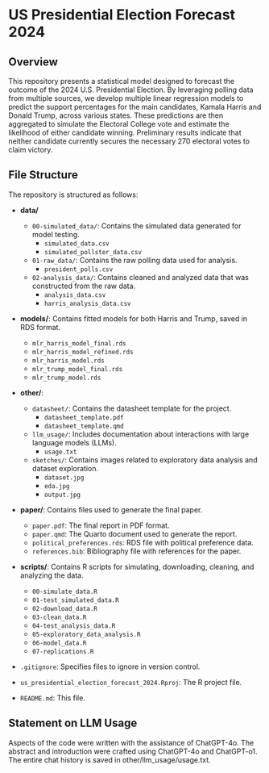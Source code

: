 # US Presidential Election Forecast 2024

## Overview

This repository presents a statistical model designed to forecast the outcome of the 2024 U.S. Presidential Election. By leveraging polling data from multiple sources, we develop multiple linear regression models to predict the support percentages for the main candidates, Kamala Harris and Donald Trump, across various states. These predictions are then aggregated to simulate the Electoral College vote and estimate the likelihood of either candidate winning. Preliminary results indicate that neither candidate currently secures the necessary 270 electoral votes to claim victory.

## File Structure

The repository is structured as follows:

- **data/**
  - `00-simulated_data/`: Contains the simulated data generated for model testing.
    - `simulated_data.csv`
    - `simulated_pollster_data.csv`
  - `01-raw_data/`: Contains the raw polling data used for analysis.
    - `president_polls.csv`
  - `02-analysis_data/`: Contains cleaned and analyzed data that was constructed from the raw data.
    - `analysis_data.csv`
    - `harris_analysis_data.csv`

- **models/**: Contains fitted models for both Harris and Trump, saved in RDS format.
  - `mlr_harris_model_final.rds`
  - `mlr_harris_model_refined.rds`
  - `mlr_harris_model.rds`
  - `mlr_trump_model_final.rds`
  - `mlr_trump_model.rds`

- **other/**:
  - `datasheet/`: Contains the datasheet template for the project.
    - `datasheet_template.pdf`
    - `datasheet_template.qmd`
  - `llm_usage/`: Includes documentation about interactions with large language models (LLMs).
    - `usage.txt`
  - `sketches/`: Contains images related to exploratory data analysis and dataset exploration.
    - `dataset.jpg`
    - `eda.jpg`
    - `output.jpg`

- **paper/**: Contains files used to generate the final paper.
  - `paper.pdf`: The final report in PDF format.
  - `paper.qmd`: The Quarto document used to generate the report.
  - `political_preferences.rds`: RDS file with political preference data.
  - `references.bib`: Bibliography file with references for the paper.

- **scripts/**: Contains R scripts for simulating, downloading, cleaning, and analyzing the data.
  - `00-simulate_data.R`
  - `01-test_simulated_data.R`
  - `02-download_data.R`
  - `03-clean_data.R`
  - `04-test_analysis_data.R`
  - `05-exploratory_data_analysis.R`
  - `06-model_data.R`
  - `07-replications.R`

- `.gitignore`: Specifies files to ignore in version control.
- `us_presidential_election_forecast_2024.Rproj`: The R project file.
- `README.md`: This file.

## Statement on LLM Usage

Aspects of the code were written with the assistance of ChatGPT-4o. The abstract and introduction were crafted using ChatGPT-4o and ChatGPT-o1. The entire chat history is saved in other/llm_usage/usage.txt.

